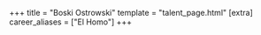 +++
title = "Boski Ostrowski"
template = "talent_page.html"
[extra]
career_aliases = ["El Homo"]
+++
